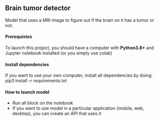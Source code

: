 ## Brain tumor detector
Model that uses a MRI image to figure out if the brain on it has a tumor or not.

#### Prerequistes
To launch this project, you should have a computer with **Python3.8+** and Jupyter notebook installed (or you simply use colab)

#### Install dependencies
If you want to use your own computer, install all dependencies by doing:
pip3 install -r requirements.txt

#### How to launch model
- Run all block on the notebook
- If you want to use model in a particular application (mobile, web, desktop), you can create an API that uses it

